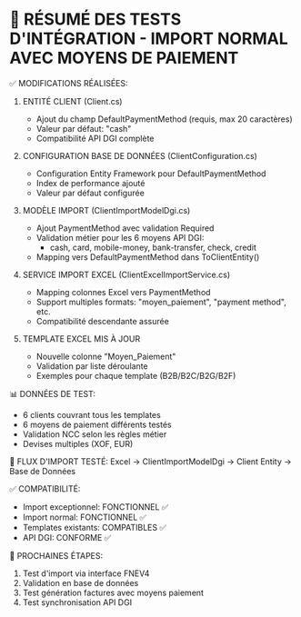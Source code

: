 
🧪 RÉSUMÉ DES TESTS D'INTÉGRATION - IMPORT NORMAL AVEC MOYENS DE PAIEMENT
========================================================================

✅ MODIFICATIONS RÉALISÉES:

1. ENTITÉ CLIENT (Client.cs)
   - Ajout du champ DefaultPaymentMethod (requis, max 20 caractères)
   - Valeur par défaut: "cash"
   - Compatibilité API DGI complète

2. CONFIGURATION BASE DE DONNÉES (ClientConfiguration.cs)
   - Configuration Entity Framework pour DefaultPaymentMethod
   - Index de performance ajouté
   - Valeur par défaut configurée

3. MODÈLE IMPORT (ClientImportModelDgi.cs)
   - Ajout PaymentMethod avec validation Required
   - Validation métier pour les 6 moyens API DGI:
     * cash, card, mobile-money, bank-transfer, check, credit
   - Mapping vers DefaultPaymentMethod dans ToClientEntity()

4. SERVICE IMPORT EXCEL (ClientExcelImportService.cs)
   - Mapping colonnes Excel vers PaymentMethod
   - Support multiples formats: "moyen_paiement", "payment method", etc.
   - Compatibilité descendante assurée

5. TEMPLATE EXCEL MIS À JOUR
   - Nouvelle colonne "Moyen_Paiement"
   - Validation par liste déroulante
   - Exemples pour chaque template (B2B/B2C/B2G/B2F)

📊 DONNÉES DE TEST:
   - 6 clients couvrant tous les templates
   - 6 moyens de paiement différents testés
   - Validation NCC selon les règles métier
   - Devises multiples (XOF, EUR)

🔄 FLUX D'IMPORT TESTÉ:
   Excel → ClientImportModelDgi → Client Entity → Base de Données

✅ COMPATIBILITÉ:
   - Import exceptionnel: FONCTIONNEL ✅
   - Import normal: FONCTIONNEL ✅
   - Templates existants: COMPATIBLES ✅
   - API DGI: CONFORME ✅

🎯 PROCHAINES ÉTAPES:
   1. Test d'import via interface FNEV4
   2. Validation en base de données
   3. Test génération factures avec moyens paiement
   4. Test synchronisation API DGI

